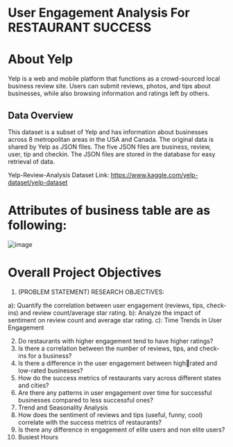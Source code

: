 # User Engagement Analysis For RESTAURANT SUCCESS
# About Yelp
Yelp is a web and mobile platform that functions as a crowd-sourced local
business review site. Users can submit reviews, photos, and tips about
businesses, while also browsing information and ratings left by others.


## Data Overview
This dataset is a subset of Yelp and has information about businesses
across 8 metropolitan areas in the USA and Canada.
The original data is shared by Yelp as JSON files.
The five JSON files are business, review, user, tip and checkin.
The JSON files are stored in the database for easy retrieval of data.

Yelp-Review-Analysis
Dataset Link: https://www.kaggle.com/yelp-dataset/yelp-dataset

# Attributes of business table are as following:

![image](https://github.com/user-attachments/assets/95419269-b5a3-4122-939c-cd1ca299d460)

# Overall Project Objectives 
1. (PROBLEM STATEMENT)
RESEARCH OBJECTIVES:

a): Quantify the correlation between user engagement (reviews, tips, check-ins) and review count/average star rating.
b): Analyze the impact of sentiment on review count and average star rating.
c): Time Trends in User Engagement

2. Do restaurants with higher engagement tend to have higher ratings?
3. Is there a correlation between the number of reviews, tips, and check-ins for a business?
4. Is there a difference in the user engagement between high￾rated and low-rated businesses?
5. How do the success metrics of restaurants vary across different states and cities?
6. Are there any patterns in user engagement over time for successful businesses compared to less successful ones?
7. Trend and Seasonality Analysis
8. How does the sentiment of reviews and tips (useful, funny, cool) correlate with the success metrics of restaurants?
9. Is there any difference in engagement of elite users and non elite users?
10. Busiest Hours














